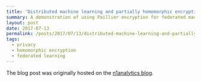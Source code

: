 ```yaml
---
title: 'Distributed machine learning and partially homomorphic encryption (Part 1)'
summary: A demonstration of using Paillier encryption for federated machine learning
layout: post
date: 2017-07-13
permalink: /posts/2017/07/13/distributed-machine-learning-and-partially-homomorphic-encryption-1/
tags:
  - privacy
  - homomorphic encryption
  - federated learning
---
```


The blog post was originally hosted on the [n1analytics blog](https://blog.n1analytics.com/distributed-machine-learning-and-partially-homomorphic-encryption-1/).
